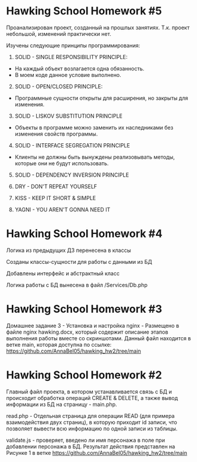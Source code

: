 # Hawking School Homework #5

Проанализирован проект, созданный на прошлых занятиях. Т.к. проект небольшой,
изменений практически нет.

Изучены следующие принципы программирования:

1. SOLID - SINGLE RESPONSIBILITY PRINCIPLE:
- На каждый объект возлагается одна обязанность.
- В моем коде данное условие выполнено.

2. SOLID - OPEN/CLOSED PRINCIPLE:
- Программные сущности открыты для расширения, но закрыты для изменения.

3. SOLID - LISKOV SUBSTITUTION PRINCIPLE
- Объекты в программе можно заменить их наследниками без изменения свойств программы.

4. SOLID - INTERFACE SEGREGATION PRINCIPLE
- Клиенты не должны быть вынуждены реализовывать методы, которые они не будут использовать.

5. SOLID - DEPENDENCY INVERSION PRINCIPLE

6. DRY - DON'T REPEAT YOURSELF

7. KISS - KEEP IT SHORT & SIMPLE

8. YAGNI - YOU AREN'T GONNA NEED IT

# Hawking School Homework #4

Логика из предыдущих ДЗ перенесена в классы

Созданы классы-сущности для работы с данными из БД

Добавлены интерфейс и абстрактный класс

Логика работы с БД вынесена в файл /Services/Db.php

# Hawking School Homework #3

Домашнее задание 3 - Установка и настройка nginx - Размещено в файле nginx hawking.docx, который содержит описание этапов выполнения работы вместе со скриншотами. Данный файл находится в ветке main, которая доступна по ссылке: https://github.com/AnnaBel05/hawking_hw2/tree/main

# Hawking School Homework #2
Главный файл проекта, в котором устанавливается связь с БД и происходит обработка операций CREATE & DELETE, а также вывод информации из БД на страницу - main.php. 


read.php - Отдельная страница для операции READ (для примера взаимодействия двух страниц), в которую приходит id записи, что позволяет вывести всю информацию по одной записи из таблицы.


validate.js - проверяет, введено ли имя персонажа в поле при добавлении персонажа в БД. Результат действия представлен на Рисунке 1 в ветке https://github.com/AnnaBel05/hawking_hw2/tree/main
